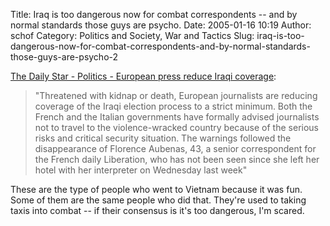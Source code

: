 Title: Iraq is too dangerous now for combat correspondents -- and by normal standards those guys are psycho.
Date: 2005-01-16 10:19
Author: schof
Category: Politics and Society, War and Tactics
Slug: iraq-is-too-dangerous-now-for-combat-correspondents-and-by-normal-standards-those-guys-are-psycho-2

[The Daily Star - Politics - European press reduce Iraqi
coverage](http://www.dailystar.com.lb/article.asp?edition_id=10&categ_id=2&article_id=%2011781):

> "Threatened with kidnap or death, European journalists are reducing
> coverage of the Iraqi election process to a strict minimum. Both the
> French and the Italian governments have formally advised journalists
> not to travel to the violence-wracked country because of the serious
> risks and critical security situation. The warnings followed the
> disappearance of Florence Aubenas, 43, a senior correspondent for the
> French daily Liberation, who has not been seen since she left her
> hotel with her interpreter on Wednesday last week"

These are the type of people who went to Vietnam because it was fun.
Some of them are the same people who did that. They're used to taking
taxis into combat -- if their consensus is it's too dangerous, I'm
scared.

